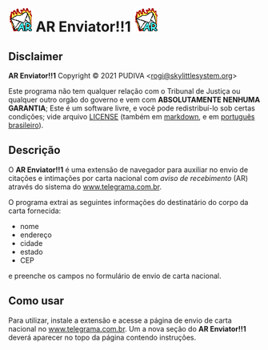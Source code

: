 ![AR Enviator!!1][favicon] AR Enviator!!1 ![AR Enviator!!1][favicon]
===

Disclaimer
----------

**AR Enviator!!1** Copyright &copy; 2021  PUDIVA &lt;[rogi@skylittlesystem.org][mailto]&gt;

Este programa não tem qualquer relação com o Tribunal de Justiça ou qualquer
outro orgão do governo e vem com **ABSOLUTAMENTE NENHUMA GARANTIA**; Este é um
software livre, e você pode redistribuí-lo sob certas condições; vide arquivo
[LICENSE](LICENSE) (também em [markdown](LICENSE.md), e em [português
brasileiro](LICENSE-pt_BR.md)).

Descrição
---------

O **AR Enviator!!1** é uma extensão de navegador para auxiliar no envio de citações
e intimações por carta nacional com _aviso de recebimento_ (AR) através do
sistema do www.telegrama.com.br.

O programa extrai as seguintes informações do destinatário do corpo da carta
fornecida:

* nome
* endereço
* cidade
* estado
* CEP

e preenche os campos no formulário de envio de carta nacional.

Como usar
---------

Para utilizar, instale a extensão e acesse a página de envio de carta nacional
no www.telegrama.com.br. Um a nova seção do **AR Enviator!!1** deverá aparecer
no topo da página contendo instruções.

[favicon]: favicon.gif "AR Enviator!!1"
[website]: https://ar-enviator.skylittlesystem.org
[mailto]: mailto:rogi@skylittlesystem.org
